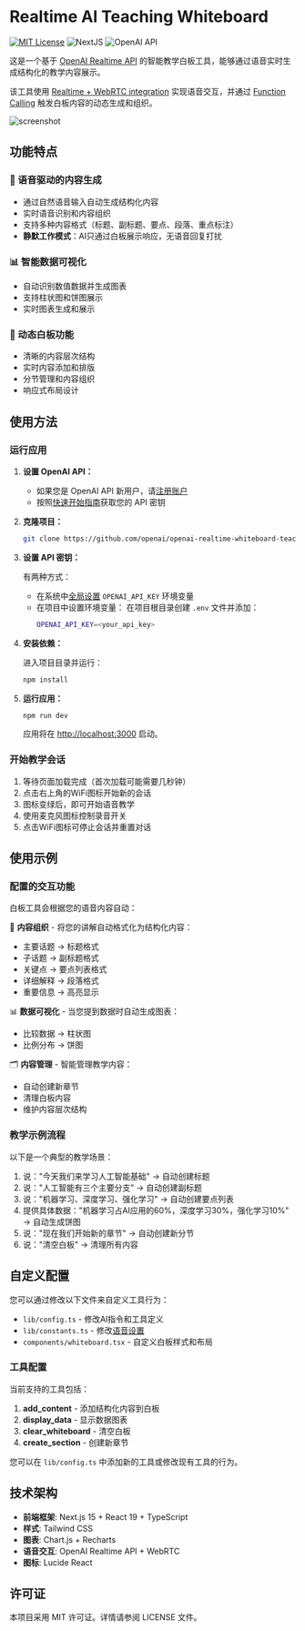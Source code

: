 # Realtime AI Teaching Whiteboard

[![MIT License](https://img.shields.io/badge/License-MIT-green.svg)](LICENSE)
![NextJS](https://img.shields.io/badge/Built_with-NextJS-blue)
![OpenAI API](https://img.shields.io/badge/Powered_by-OpenAI_API-orange)

这是一个基于 [OpenAI Realtime API](https://platform.openai.com/docs/guides/realtime) 的智能教学白板工具，能够通过语音实时生成结构化的教学内容展示。

该工具使用 [Realtime + WebRTC integration](https://platform.openai.com/docs/guides/realtime-webrtc) 实现语音交互，并通过 [Function Calling](https://platform.openai.com/docs/guides/realtime-model-capabilities#function-calling) 触发白板内容的动态生成和组织。

![screenshot](./public/screenshot.jpg)

## 功能特点

### 🎤 语音驱动的内容生成
- 通过自然语音输入自动生成结构化内容
- 实时语音识别和内容组织
- 支持多种内容格式（标题、副标题、要点、段落、重点标注）
- **静默工作模式**：AI只通过白板展示响应，无语音回复打扰

### 📊 智能数据可视化
- 自动识别数值数据并生成图表
- 支持柱状图和饼图展示
- 实时图表生成和展示

### 📝 动态白板功能
- 清晰的内容层次结构
- 实时内容添加和排版
- 分节管理和内容组织
- 响应式布局设计

## 使用方法

### 运行应用

1. **设置 OpenAI API：**

   - 如果您是 OpenAI API 新用户，请[注册账户](https://platform.openai.com/signup)
   - 按照[快速开始指南](https://platform.openai.com/docs/quickstart)获取您的 API 密钥

2. **克隆项目：**

   ```bash
   git clone https://github.com/openai/openai-realtime-whiteboard-teaching.git
   ```

3. **设置 API 密钥：**

   有两种方式：

   - 在系统中[全局设置](https://platform.openai.com/docs/quickstart#create-and-export-an-api-key) `OPENAI_API_KEY` 环境变量
   - 在项目中设置环境变量：
     在项目根目录创建 `.env` 文件并添加：
     ```bash
     OPENAI_API_KEY=<your_api_key>
     ```

4. **安装依赖：**

   进入项目目录并运行：

   ```bash
   npm install
   ```

5. **运行应用：**

   ```bash
   npm run dev
   ```

   应用将在 [http://localhost:3000](http://localhost:3000) 启动。

### 开始教学会话

1. 等待页面加载完成（首次加载可能需要几秒钟）
2. 点击右上角的WiFi图标开始新的会话
3. 图标变绿后，即可开始语音教学
4. 使用麦克风图标控制录音开关
5. 点击WiFi图标可停止会话并重置对话

## 使用示例

### 配置的交互功能

白板工具会根据您的语音内容自动：

📝 **内容组织** - 将您的讲解自动格式化为结构化内容：
- 主要话题 → 标题格式
- 子话题 → 副标题格式  
- 关键点 → 要点列表格式
- 详细解释 → 段落格式
- 重要信息 → 高亮显示

📊 **数据可视化** - 当您提到数据时自动生成图表：
- 比较数据 → 柱状图
- 比例分布 → 饼图

🗂️ **内容管理** - 智能管理教学内容：
- 自动创建新章节
- 清理白板内容
- 维护内容层次结构

### 教学示例流程

以下是一个典型的教学场景：

1. 说："今天我们来学习人工智能基础" → 自动创建标题
2. 说："人工智能有三个主要分支" → 自动创建副标题
3. 说："机器学习、深度学习、强化学习" → 自动创建要点列表
4. 提供具体数据："机器学习占AI应用的60%，深度学习30%，强化学习10%" → 自动生成饼图
5. 说："现在我们开始新的章节" → 自动创建新分节
6. 说："清空白板" → 清理所有内容

## 自定义配置

您可以通过修改以下文件来自定义工具行为：

- `lib/config.ts` - 修改AI指令和工具定义
- `lib/constants.ts` - 修改[语音设置](https://platform.openai.com/docs/api-reference/realtime-sessions/create#realtime-sessions-create-voice)
- `components/whiteboard.tsx` - 自定义白板样式和布局

### 工具配置

当前支持的工具包括：

1. **add_content** - 添加结构化内容到白板
2. **display_data** - 显示数据图表
3. **clear_whiteboard** - 清空白板
4. **create_section** - 创建新章节

您可以在 `lib/config.ts` 中添加新的工具或修改现有工具的行为。

## 技术架构

- **前端框架**: Next.js 15 + React 19 + TypeScript
- **样式**: Tailwind CSS
- **图表**: Chart.js + Recharts
- **语音交互**: OpenAI Realtime API + WebRTC
- **图标**: Lucide React

## 许可证

本项目采用 MIT 许可证。详情请参阅 LICENSE 文件。
